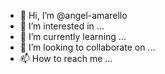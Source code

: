 - 👋 Hi, I’m @angel-amarello
- 👀 I’m interested in ...
- 🌱 I’m currently learning ...
- 💞️ I’m looking to collaborate on ...
- 📫 How to reach me ...

<!---
angel-amarello/angel-amarello is a ✨ special ✨ repository because its `README.md` (this file) appears on your GitHub profile.
You can click the Preview link to take a look at your changes.
--->

